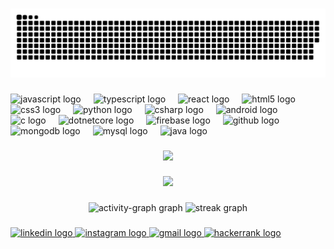 <!DOCTYPE html>
<html lang="en">
<head>
<meta charset="UTF-8">
<meta name="viewport" content="width=device-width, initial-scale=1.0">
<title>Word by Word Reader</title>
<style>
  #reader {
    text-align: center;
    font-size: 24px;
    font-family: 'Arial', sans-serif;
  }
</style>
<script>
  function readTextWordByWord(text) {
    const words = text.split(' ');
    let index = 0;
    
    function displayNextWord() {
      if (index < words.length) {
        document.getElementById('reader').innerText = words[index++];
        setTimeout(displayNextWord, 500); // Adjust the speed as necessary
      }
    }
    
    displayNextWord();
  }
  
  window.onload = function() {
    const text = "Hi 👋! My name is Neeraj Patil, and I'm currently located in Syracuse, New York, pursuing my Master's from Syracuse University. My role as a C# developer at FIS Global, a Fortune 500 company, was instrumental in enhancing my understanding of corporate-level technology processes. There, I maintained and refined code for Ambit Asset Finance, handled over 100k data entries, and contributed to software quality and maintainability. This experience, combined with my academic projects like 'Violence Detection using Deep Learning' and the 'Advanced Cafe Booking Application,' has deepened my insight into practical software development applications. My academics curriculum as well my internship experiences have been pivotal in my journey, offering me a comprehensive view of technology's role in solving real-world problems and preparing me for impactful contributions in future software development roles. I am actively seeking full-time roles in software development, aspiring to contribute to projects that drive positive societal change and foster innovation.";
    // Continue with your text
    readTextWordByWord(text);
  };
</script>
</head>
<body>
  <div id="reader"></div>
</body>
</html>

<!--
<h2 align="center">Hi 👋! My name is Neeraj Patil, and I'm currently located in Syracuse, New York, pursuing my Master's from Syracuse University. My role as a C# developer at FIS Global, a Fortune 500 company, was instrumental in enhancing my understanding of corporate-level technology processes. There, I maintained and refined code for Ambit Asset Finance, handled over 100k data entries, and contributed to software quality and maintainability. This experience, combined with my academic projects like 'Violence Detection using Deep Learning' and the 'Advanced Cafe Booking Application,' has deepened my insight into practical software development applications. My academics curriculum as well my internship experiences have been pivotal in my journey, offering me a comprehensive view of technology's role in solving real-world problems and preparing me for impactful contributions in future software development roles. I am actively seeking full-time roles in software development, aspiring to contribute to projects that drive positive societal change and foster innovation.</h2> -->

###

<img src="https://raw.githubusercontent.com/neeeraj1999/neeeraj1999/output/snake.svg" alt="Snake animation" />

###

<div align="left">
  <img src="https://cdn.jsdelivr.net/gh/devicons/devicon/icons/javascript/javascript-original.svg" height="30" alt="javascript logo"  />
  <img width="12" />
  <img src="https://cdn.jsdelivr.net/gh/devicons/devicon/icons/typescript/typescript-original.svg" height="30" alt="typescript logo"  />
  <img width="12" />
  <img src="https://cdn.jsdelivr.net/gh/devicons/devicon/icons/react/react-original.svg" height="30" alt="react logo"  />
  <img width="12" />
  <img src="https://cdn.jsdelivr.net/gh/devicons/devicon/icons/html5/html5-original.svg" height="30" alt="html5 logo"  />
  <img width="12" />
  <img src="https://cdn.jsdelivr.net/gh/devicons/devicon/icons/css3/css3-original.svg" height="30" alt="css3 logo"  />
  <img width="12" />
  <img src="https://cdn.jsdelivr.net/gh/devicons/devicon/icons/python/python-original.svg" height="30" alt="python logo"  />
  <img width="12" />
  <img src="https://cdn.jsdelivr.net/gh/devicons/devicon/icons/csharp/csharp-original.svg" height="30" alt="csharp logo"  />
  <img width="12" />
  <img src="https://cdn.jsdelivr.net/gh/devicons/devicon/icons/android/android-original.svg" height="30" alt="android logo"  />
  <img width="12" />
  <img src="https://cdn.jsdelivr.net/gh/devicons/devicon/icons/c/c-original.svg" height="30" alt="c logo"  />
  <img width="12" />
  <img src="https://cdn.jsdelivr.net/gh/devicons/devicon/icons/dotnetcore/dotnetcore-original.svg" height="30" alt="dotnetcore logo"  />
  <img width="12" />
  <img src="https://cdn.jsdelivr.net/gh/devicons/devicon/icons/firebase/firebase-plain.svg" height="30" alt="firebase logo"  />
  <img width="12" />
  <img src="https://cdn.jsdelivr.net/gh/devicons/devicon/icons/github/github-original.svg" height="30" alt="github logo"  />
  <img width="12" />
  <img src="https://cdn.jsdelivr.net/gh/devicons/devicon/icons/mongodb/mongodb-original.svg" height="30" alt="mongodb logo"  />
  <img width="12" />
  <img src="https://cdn.jsdelivr.net/gh/devicons/devicon/icons/mysql/mysql-original.svg" height="30" alt="mysql logo"  />
  <img width="12" />
  <img src="https://cdn.jsdelivr.net/gh/devicons/devicon/icons/java/java-original.svg" height="30" alt="java logo"  />
</div>

###

<div align="center">
  <img src="https://profile-counter.glitch.me/neeeraj1999/count.svg?"  />
</div>

###

<div align="center">
  <img height="200" src="https://dpemoji.com/wp-content/uploads/2023/02/anime-dp-for-whatsapp-26.png"  />
</div>

###

<div align="center">
  <img src="https://github-readme-activity-graph.vercel.app/graph?username=neeeraj1999&radius=12&theme=gotham&area=true&order=5&hide_border=false&hide_title=false" height="250" alt="activity-graph graph"  />
  <img src="https://streak-stats.demolab.com?user=neeeraj1999&locale=en&mode=daily&theme=dracula&hide_border=false&border_radius=5&order=3" height="150" alt="streak graph"  />
</div>

###

<div align="left">
  <a href="https://www.linkedin.com/in/neeraj-patil-76278816b/" target="_blank">
    <img src="https://raw.githubusercontent.com/maurodesouza/profile-readme-generator/master/src/assets/icons/social/linkedin/default.svg" width="52" height="40" alt="linkedin logo"  />
  </a>
  <a href="https://www.instagram.com/____neeeraj____/" target="_blank">
    <img src="https://raw.githubusercontent.com/maurodesouza/profile-readme-generator/master/src/assets/icons/social/instagram/default.svg" width="52" height="40" alt="instagram logo"  />
  </a>
  <a href="patilnv20@gmail.com" target="_blank">
    <img src="https://raw.githubusercontent.com/maurodesouza/profile-readme-generator/master/src/assets/icons/social/gmail/default.svg" width="52" height="40" alt="gmail logo"  />
  </a>
  <a href="https://www.hackerrank.com/profile/patilnv20" target="_blank">
    <img src="https://raw.githubusercontent.com/maurodesouza/profile-readme-generator/master/src/assets/icons/social/hackerrank/default.svg" width="52" height="40" alt="hackerrank logo"  />
  </a>
</div>

###
